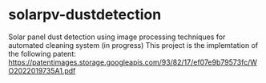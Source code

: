 # solarpv-dustdetection
Solar panel dust detection using image processing techniques for automated cleaning system (in progress)
This project is the implemtation of the following patent: https://patentimages.storage.googleapis.com/93/82/17/ef07e9b79573fc/WO2022019735A1.pdf
